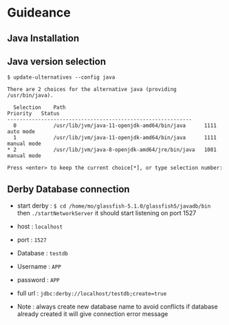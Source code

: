 # Guideance

## Java Installation



## Java version selection
`$ update-ulternatives --config java`

```
There are 2 choices for the alternative java (providing /usr/bin/java).

  Selection    Path                                            Priority   Status
------------------------------------------------------------
  0            /usr/lib/jvm/java-11-openjdk-amd64/bin/java      1111      auto mode
  1            /usr/lib/jvm/java-11-openjdk-amd64/bin/java      1111      manual mode
* 2            /usr/lib/jvm/java-8-openjdk-amd64/jre/bin/java   1081      manual mode

Press <enter> to keep the current choice[*], or type selection number: 
```



## Derby Database connection

- start derby  : `$ cd /home/mo/glassfish-5.1.0/glassfish5/javadb/bin` then `./startNetworkServer` it should start listening on port 1527 

- host         : `localhost`
- port         : `1527`
- Database     : `testdb`
- Username     : `APP`
- password     : `APP`

- full url     : `jdbc:derby://localhost/testdb;create=true` 

- Note         : always create new database name to avoid conflicts if database already created it will give connection error message 

